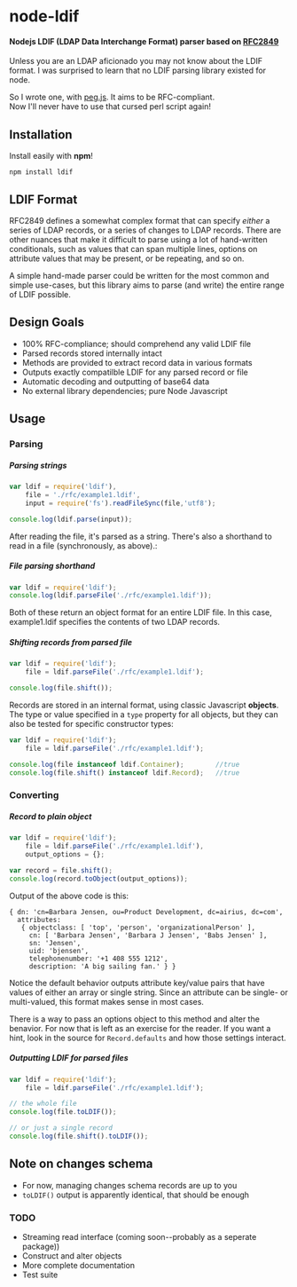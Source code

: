 # node-ldif
#### Nodejs LDIF (LDAP Data Interchange Format) parser based on [RFC2849](https://github.com/tapmodo/node-ldif/tree/master/rfc)

Unless you are an LDAP aficionado you may not know about the LDIF format.
I was surprised to learn that no LDIF parsing library existed for node.

So I wrote one, with [peg.js](http://pegjs.org). It aims to be RFC-compliant.  
Now I'll never have to use that cursed perl script again!

## Installation

Install easily with **npm**!

    npm install ldif

## LDIF Format

RFC2849 defines a somewhat complex format that can specify
*either* a series of LDAP records, or a series of changes to
LDAP records. There are other nuances that make it difficult to
parse using a lot of hand-written conditionals, such as values
that can span multiple lines, options on attribute values that
may be present, or be repeating, and so on.

A simple hand-made parser could be written for the most common
and simple use-cases, but this library aims to parse (and write)
the entire range of LDIF possible.

## Design Goals

  * 100% RFC-compliance; should comprehend any valid LDIF file
  * Parsed records stored internally intact
  * Methods are provided to extract record data in various formats
  * Outputs exactly compatilble LDIF for any parsed record or file
  * Automatic decoding and outputting of base64 data
  * No external library dependencies; pure Node Javascript

## Usage

### Parsing

##### Parsing strings
```javascript
var ldif = require('ldif'),
    file = './rfc/example1.ldif',
    input = require('fs').readFileSync(file,'utf8');

console.log(ldif.parse(input));
```

After reading the file, it's parsed as a string. There's also a
shorthand to read in a file (synchronously, as above).:

##### File parsing shorthand
```javascript
var ldif = require('ldif');
console.log(ldif.parseFile('./rfc/example1.ldif'));
```

Both of these return an object format for an entire LDIF file.
In this case, example1.ldif specifies the contents of two LDAP records.

##### Shifting records from parsed file
```javascript
var ldif = require('ldif');
    file = ldif.parseFile('./rfc/example1.ldif');

console.log(file.shift());
```

Records are stored in an internal format, using classic
Javascript **objects**. The type or value specified in a `type`
property for all objects, but they can also be tested for
specific constructor types:

```javascript
var ldif = require('ldif');
    file = ldif.parseFile('./rfc/example1.ldif');

console.log(file instanceof ldif.Container);        //true
console.log(file.shift() instanceof ldif.Record);   //true
```

### Converting

##### Record to plain object
```javascript
var ldif = require('ldif');
    file = ldif.parseFile('./rfc/example1.ldif'),
    output_options = {};

var record = file.shift();
console.log(record.toObject(output_options));
```

Output of the above code is this:

```
{ dn: 'cn=Barbara Jensen, ou=Product Development, dc=airius, dc=com',
  attributes: 
   { objectclass: [ 'top', 'person', 'organizationalPerson' ],
     cn: [ 'Barbara Jensen', 'Barbara J Jensen', 'Babs Jensen' ],
     sn: 'Jensen',
     uid: 'bjensen',
     telephonenumber: '+1 408 555 1212',
     description: 'A big sailing fan.' } }
```

Notice the default behavior outputs attribute key/value pairs
that have values of either an array or single string. Since an
attribute can be single- or multi-valued, this format makes
sense in most cases.

There is a way to pass an options object to this method and alter
the benavior. For now that is left as an exercise for the reader.
If you want a hint, look in the source for `Record.defaults` and
how those settings interact.

##### Outputting LDIF for parsed files

```javascript
var ldif = require('ldif');
    file = ldif.parseFile('./rfc/example1.ldif');

// the whole file
console.log(file.toLDIF());

// or just a single record
console.log(file.shift().toLDIF());
```

## Note on changes schema

  * For now, managing changes schema records are up to you
  * `toLDIF()` output is apparently identical, that should be enough

### TODO

  * Streaming read interface (coming soon--probably as a seperate package))
  * Construct and alter objects
  * More complete documentation
  * Test suite

